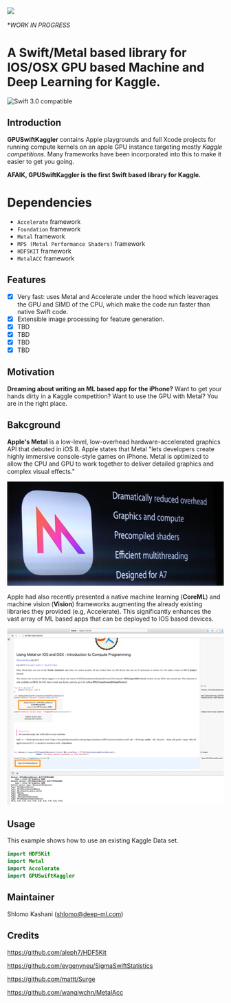 <img src="https://github.com/QuantScientist/GPUSwiftKaggler/blob/master/swiftkaggler.png" width="300">

**WORK IN PROGRESS*

# A Swift/Metal based library for IOS/OSX GPU based Machine and Deep Learning for Kaggle.
![Swift 3.0 compatible](https://img.shields.io/badge/Swift-3.0-orange.svg)

## Introduction

**GPUSwiftKaggler** contains Apple playgrounds and full Xcode projects for running compute kernels on an apple GPU instance targeting mostly *Kaggle competitions*. Many frameworks have been incorporated into this to make it easier to get you going.

**AFAIK, GPUSwiftKaggler is the first Swift based library for Kaggle.** 

# Dependencies

- `Accelerate` framework
- `Foundation` framework
- `Metal` framework
- `MPS (Metal Performance Shaders)` framework
- `HDF5KIT` framework
- `MetalACC` framework

## Features
- [x] Very fast: uses Metal and Accelerate under the hood which leaverages the GPU and SIMD of the CPU, which make the code run faster than native Swift code.
- [x] Extensible image processing for feature generation.
- [x] TBD
- [x] TBD
- [x] TBD
- [x] TBD

## Motivation 
**Dreaming about writing an ML based app for the iPhone?** Want to get your hands dirty in a Kaggle competition? Want to use the GPU with Metal? 
You are in the right place. 

## Bakcground 
**Apple's Metal** is a low-level, low-overhead hardware-accelerated graphics API that debuted in iOS 8. Apple states that Metal "lets developers create highly immersive console-style games on iPhone. Metal is optimized to allow the CPU and GPU to work together to deliver detailed graphics and complex visual eﬀects." 

![](metal.jpeg)

Apple had also recently presented a native machine learning (**CoreML**) and machine vision (**Vision**) frameworks augmenting the already existing libraries they provided (e.g, Accelerate). This significantly enhances the vast array of ML based apps that can be deployed to IOS based devices.

![](02_OSX_metal_sigmoid_playground.png)

## Usage

This example shows how to use an existing Kaggle Data set.
```swift
import HDF5Kit
import Metal 
import Accelerate
import GPUSwiftKaggler
```

## Maintainer
Shlomo Kashani ([shlomo@deep-ml.com](http://deep-ml.com))


## Credits

https://github.com/aleph7/HDF5Kit

https://github.com/evgenyneu/SigmaSwiftStatistics

https://github.com/mattt/Surge

https://github.com/wangjwchn/MetalAcc

